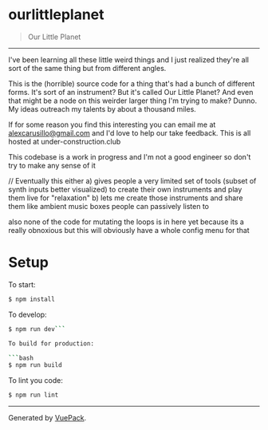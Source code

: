 # ourlittleplanet

> Our Little Planet

---

I've been learning all these little weird things and I just realized they're all sort of the same thing but from different angles. 

This is the (horrible) source code for a thing that's had a bunch of different forms. It's sort of an instrument? But it's called Our Little Planet? And even that might be a node on this weirder larger thing I'm trying to make? Dunno. My ideas outreach my talents by about a thousand miles.

If for some reason you find this interesting you can email me at alexcarusillo@gmail.com and I'd love to help our take feedback. This is all hosted at under-construction.club

This codebase is a work in progress and I'm not a good engineer so don't try to make any sense of it


// Eventually this either
a) gives people a very limited set of tools (subset of synth inputs better visualized) to create their own instruments and play them live for "relaxation"
b) lets me create those instruments and share them like ambient music boxes people can passively listen to

also none of the code for mutating the loops is in here yet because its a really obnoxious but this will obviously have a whole config menu for that

# Setup

To start:

```bash
$ npm install
```

To develop:

```bash
$ npm run dev```

To build for production:

```bash
$ npm run build
```

To lint you code:

```bash
$ npm run lint
```


---

Generated by [VuePack](https://github.com/egoist/vuepack).
